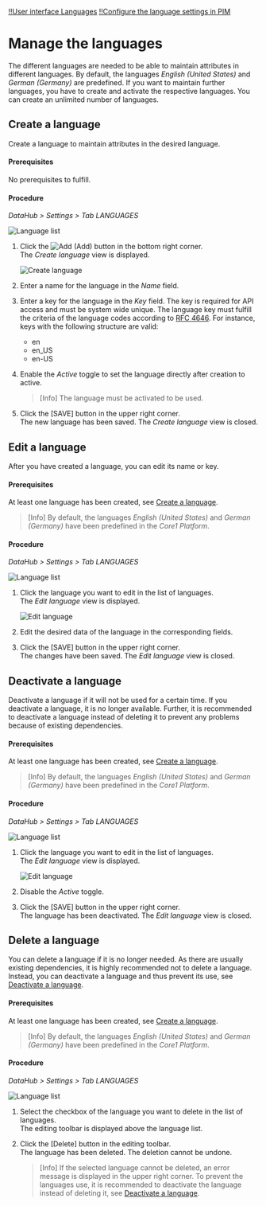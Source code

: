 [!!User interface Languages](../UserInterface/03b_Languages.md)
[!!Configure the language settings in PIM](../../PIM/Integration/04_ConfigureLanguages.md)

# Manage the languages

The different languages are needed to be able to maintain attributes in different languages.
By default, the languages *English (United States)* and *German (Germany)* are predefined.
If you want to maintain further languages, you have to create and activate the respective languages.
You can create an unlimited number of languages.

## Create a language

Create a language to maintain attributes in the desired language.

#### Prerequisites

No prerequisites to fulfill.

#### Procedure

*DataHub > Settings > Tab LANGUAGES*

![Language list](../../Assets/Screenshots/DataHub/Settings/Languages/LanguageList.png "[Language list]")

1. Click the ![Add](../../Assets/Icons/Plus01.png "[Add]") (Add) button in the bottom right corner.   
    The *Create language* view is displayed.

    ![Create language](../../Assets/Screenshots/DataHub/Settings/Languages/CreateLanguage.png "[Create language]")

2. Enter a name for the language in the *Name* field.

3. Enter a key for the language in the *Key* field. The key is required for API access and must be system wide unique. The language key must fulfill the criteria of the language codes according to [RFC 4646](https://www.heise.de/netze/rfc/rfcs/rfc4646.shtml). For instance, keys with the following structure are valid:
    - en
    - en_US
    - en-US

4. Enable the *Active* toggle to set the language directly after creation to active.

    > [Info] The language must be activated to be used.

5. Click the [SAVE] button in the upper right corner.   
    The new language has been saved. The *Create language* view is closed.  



## Edit a language

After you have created a language, you can edit its name or key.

#### Prerequisites

At least one language has been created, see [Create a language](#create-a-language).

> [Info] By default, the languages *English (United States)* and *German (Germany)* have been predefined in the *Core1 Platform*.

#### Procedure

*DataHub > Settings > Tab LANGUAGES*

![Language list](../../Assets/Screenshots/DataHub/Settings/Languages/LanguageList.png "[Language list]")

1. Click the language you want to edit in the list of languages.   
    The *Edit language* view is displayed.

    ![Edit language](../../Assets/Screenshots/DataHub/Settings/Languages/EditLanguage.png "[Edit language]")

2. Edit the desired data of the language in the corresponding fields.

3. Click the [SAVE] button in the upper right corner.   
    The changes have been saved. The *Edit language* view is closed.  



## Deactivate a language

Deactivate a language if it will not be used for a certain time.
If you deactivate a language, it is no longer available.
Further, it is recommended to deactivate a language instead of deleting it to prevent any problems because of existing dependencies.

#### Prerequisites

At least one language has been created, see [Create a language](#create-a-language).

> [Info] By default, the languages *English (United States)* and *German (Germany)* have been predefined in the *Core1 Platform*.

#### Procedure

*DataHub > Settings > Tab LANGUAGES*

![Language list](../../Assets/Screenshots/DataHub/Settings/Languages/LanguageList.png "[Language list]")

1. Click the language you want to edit in the list of languages.   
    The *Edit language* view is displayed.

    ![Edit language](../../Assets/Screenshots/DataHub/Settings/Languages/EditLanguage.png "[Edit language]")

2. Disable the *Active* toggle.

3. Click the [SAVE] button in the upper right corner.   
    The language has been deactivated. The *Edit language* view is closed.



## Delete a language

You can delete a language if it is no longer needed.
As there are usually existing dependencies, it is highly recommended not to delete a language.
Instead, you can deactivate a language and thus prevent its use, see [Deactivate a language](#deactivate-a-language).

#### Prerequisites

At least one language has been created, see [Create a language](#create-a-language).

> [Info] By default, the languages *English (United States)* and *German (Germany)* have been predefined in the *Core1 Platform*.

#### Procedure

*DataHub > Settings > Tab LANGUAGES*

![Language list](../../Assets/Screenshots/DataHub/Settings/Languages/LanguageList.png "[Language list]")

1. Select the checkbox of the language you want to delete in the list of languages.    
    The editing toolbar is displayed above the language list.

2. Click the [Delete] button in the editing toolbar.  
    The language has been deleted. The deletion cannot be undone.

    > [Info] If the selected language cannot be deleted, an error message is displayed in the upper right corner. To prevent the languages use, it is recommended to deactivate the language instead of deleting it, see [Deactivate a language](#deactivate-a-language).

